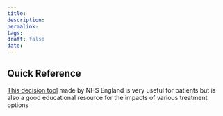 ```yaml
---
title:
description: 
permalink: 
tags: 
draft: false
date:
---
```




## Quick Reference

[This decision tool](https://www.england.nhs.uk/publication/decision-support-tool-making-a-decision-about-knee-osteoarthritis/) made by NHS England is very useful for patients but is also a good educational resource for the impacts of various treatment options

